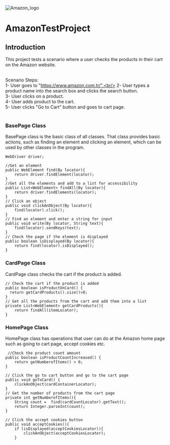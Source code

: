 ![Amazon_logo](https://github.com/tayfundaldik/AmazonTestProject/assets/79011413/ed891787-3fe2-4315-b5de-8c0ac2d3ef21)

# AmazonTestProject

## Introduction
This project tests a scenario where a user checks the products in their cart on the Amazon website.<br/><br/>

Scenario Steps:<br/>
1- User goes to "https://www.amazon.com.tr/".<br/>
2- User types a product name into the search box and clicks the search button.<br/>
3- User clicks on a product.<br/>
4- User adds product to the cart.<br/>
5- User clicks "Go to Cart" button and goes to cart page.<br/>
<br/>
### BasePage Class
BasePage class is the basic class of all classes. That class provides basic actions, such as finding an element and clicking an element, which can be used by other classes in the program.

    WebDriver driver;
    
    //Get an element
    public WebElement find(By locator){
        return driver.findElement(locator);
    }
    //Get all the elements and add to a list for accessibility
    public List<WebElement> findAll(By locator){
        return driver.findElements(locator);
    }
    // Click an object
    public void clickAnObject(By locator){
        find(locator).click();
    }
    // Find an element and enter a string for input
    public void write(By locator, String text){
        find(locator).sendKeys(text);
    }
    // Check the page if the element is displayed
    public boolean isDisplayed(By locator){
        return find(locator).isDisplayed();
    }
### CardPage Class
CardPage class checks the cart if the product is added.
    
    // Check the cart if the product is added
    public boolean isProductOnCard() {
      return getCardProducts().size()>0;
    }
    // Get all the products from the cart and add them into a list
    private List<WebElement> getCardProducts(){
        return findAll(itemLocator);
    }
### HomePage Class
HomePage class has operations that user can do at the Amazon home page such as going to cart page, accept cookies etc.
 
     //Check the product count amount
    public boolean isProductCountIncreased() {
        return getNumberofItems() > 0;
    }

    // Click the go to cart button and go to the cart page
    public void goToCard() {
        clickAnObject(cardContainerLocator);
    }
    // Get the number of products from the cart page
    private int getNumberofItems(){
        String count =  find(cardCountLocator).getText();
        return Integer.parseInt(count);
    }

    // Click the accept cookies button
    public void acceptCookies(){
        if (isDisplayed(acceptCookiesLocator)){
            clickAnObject(acceptCookiesLocator);
        }

